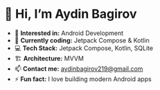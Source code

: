 # 👋 Hi, I’m Aydin Bagirov

- 👀 **Interested in:** Android Development
- 🌱 **Currently coding:** Jetpack Compose & Kotlin
- 💻 **Tech Stack:** Jetpack Compose, Kotlin, SQLite
- 🏗️ **Architecture:** MVVM
- 📫 **Contact me:** [aydinbagirov219@gmail.com](mailto:aydinbagirov219@gmail.com)
- ⚡ **Fun fact:** I love building modern Android apps
